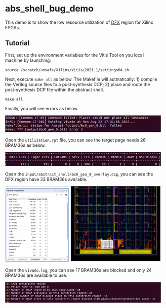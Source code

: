 # abs_shell_bug_demo
This demo is to show the low resource utilization of [DFX](https://www.xilinx.com/content/dam/xilinx/support/documents/sw_manuals/xilinx2021_2/ug909-vivado-partial-reconfiguration.pdf) region for Xilinx FPGAs.

## Tutorial 
First, set up the environment variables for the Vitis Tool on you local machine by launching:
```
source /scratch/unsafe/Xilinx/Vitis/2021.1/settings64.sh
```
Next, execute `make all` as below. The Makefile will autmatically: 1) compile the Verilog source files to a post-synthesis DCP; 2) place and route the post-synthesis DCP file within the abstract shell.

```
make all
```

Finally, you will see errors as below.

![](figures/make_err.png)

Open the `utilization.rpt` file, you can see the target page needs 26 BRAM36s as below.

![](figures/area.png)

Open the `input/abstract_shell/bc0_gen_0_overlay.dcp`, you can see the DFX region have 33 BRAM36s available.

![](figures/dfx_region.png)

Open the `vivado.log`, you can see 17 BRAM36s are blocked and only 24 BRAM36s are available to use.

![](figures/place_err.png)












